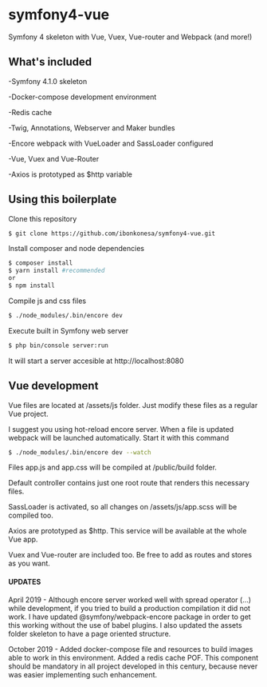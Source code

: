 
# symfony4-vue
Symfony 4 skeleton with Vue, Vuex, Vue-router and Webpack (and more!)

## What's included
-Symfony 4.1.0 skeleton

-Docker-compose development environment

-Redis cache

-Twig, Annotations, Webserver and Maker bundles

-Encore webpack with VueLoader and SassLoader configured

-Vue, Vuex and Vue-Router

-Axios is prototyped as $http variable

## Using this boilerplate

Clone this repository

```sh
$ git clone https://github.com/ibonkonesa/symfony4-vue.git 
```

Install composer and node dependencies

```sh
$ composer install
$ yarn install #recommended
or
$ npm install
```

Compile js and css files

```sh
$ ./node_modules/.bin/encore dev 
```

Execute built in Symfony web server

```sh
$ php bin/console server:run
```
It will start a server accesible at http://localhost:8080

## Vue development

Vue files are located at /assets/js folder. Just modify these files as a regular Vue project.

I suggest you using hot-reload encore server. When a file is updated webpack will be launched automatically. Start it with this command

```sh
$ ./node_modules/.bin/encore dev --watch
```

Files app.js and app.css will be compiled at /public/build folder.

Default controller contains just one root route that renders this necessary files.

SassLoader is activated, so all changes on /assets/js/app.scss will be compiled too.

Axios are prototyped as $http. This service will be available at the whole Vue app.

Vuex and Vue-router are included too. Be free to add as routes and stores as you want.


#### UPDATES

April 2019 - Although encore server worked well with spread operator
(...) while development, if you tried to build a production compilation
it did not work. I have updated @symfony/webpack-encore package in order
to get this working without the use of babel plugins. I also updated the
assets folder skeleton to have a page oriented structure.

October 2019 - Added docker-compose file and resources to build images
able to work in this environment. Added a redis cache POF. This
component should be mandatory in all project developed in this century,
because never was easier implementing such enhancement.
